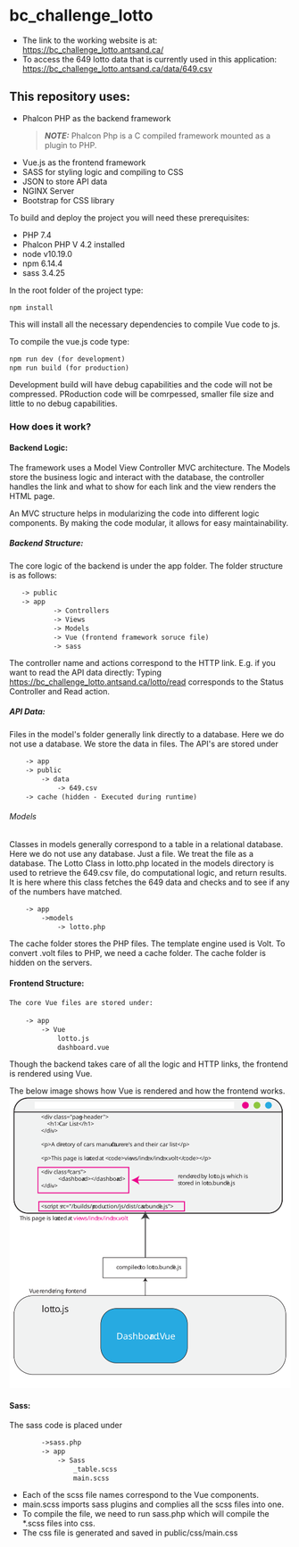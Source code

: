 # bc_challenge_lotto

- The link to the working website is at: https://bc_challenge_lotto.antsand.ca/
- To access the 649 lotto data that is currently used in this application:  https://bc_challenge_lotto.antsand.ca/data/649.csv

## This repository uses:

- Phalcon PHP as the backend framework
	> **_NOTE:_**  Phalcon Php is a C compiled framework mounted as a plugin to PHP. 
- Vue.js as the frontend framework
- SASS for styling logic and compiling to CSS  
- JSON to store API data 
- NGINX Server
- Bootstrap for CSS library

To build and deploy the project you will need these prerequisites:
- PHP 7.4 
- Phalcon PHP V 4.2 installed
- node v10.19.0
- npm 6.14.4
- sass 3.4.25

In the root folder of the project type:
```
npm install
```

This will install all the necessary dependencies to compile Vue code to js.

To compile the vue.js code type:
```
npm run dev (for development)
npm run build (for production)
```

Development build will have debug capabilities and the code will not be compressed. 
PRoduction code will be comrpessed, smaller file size and little to no debug capabilities. 

### How does it work?
#### Backend Logic:
The framework uses a Model View Controller  MVC architecture. The Models store the business logic and interact with the database, the controller handles the link and what to show for each link and the view renders the HTML page. 

An MVC structure helps in modularizing the code into different logic components. By making the code modular, it allows for easy maintainability. 
##### Backend Structure:
 The core logic of the backend is under the app folder. The folder structure is as follows:
 ```
	-> public
	-> app
			-> Controllers 
			-> Views
			-> Models
			-> Vue (frontend framework soruce file)
			-> sass
```
The controller name and actions correspond to the HTTP link.
E.g. if you want to read the API data directly:
Typing https://bc_challenge_lotto.antsand.ca/lotto/read
corresponds to the Status Controller and Read action.

##### API Data:
Files in the model's folder generally link directly to a database. Here we do not use a database. We store the data in files. The API's are stored under
```
	-> app
	-> public
		-> data
			-> 649.csv	
	-> cache (hidden - Executed during runtime)
```

###### Models
Classes in models generally correspond to a table in a relational database. Here we do not use any database. Just a file. We treat the file as a database. The Lotto Class in lotto.php located in the models directory is used to retrieve the 649.csv file, do computational logic, and return results. It is here where this class fetches the 649 data and checks and to see if any of the numbers have matched. 
```
	-> app
		->models
			-> lotto.php
```	

The cache folder stores the PHP files. The template engine used is Volt. To convert .volt files to PHP, we need a cache folder. The cache folder is hidden on the servers.

#### Frontend Structure:
	The core Vue files are stored under:
	
		-> app
			-> Vue
				lotto.js
				dashboard.vue

Though the backend takes care of all the logic and HTTP links, the frontend is rendered using Vue. 

The below image shows how Vue is rendered and how the frontend works.
![Workflow of the frontend](https://raw.githubusercontent.com/antsand/bc_challenge_lotto/master/public/img/workflow.svg)

#### Sass:
The sass code is placed under
```
		->sass.php
		-> app
			-> Sass
				_table.scss
				main.scss
```
- Each of the scss file names correspond to the Vue components. 
- main.scss imports sass plugins and complies all the scss files into one. 
- To compile the file, we need to run sass.php which will compile the \*.scss files into css.
- The css file is generated and saved in public/css/main.css
